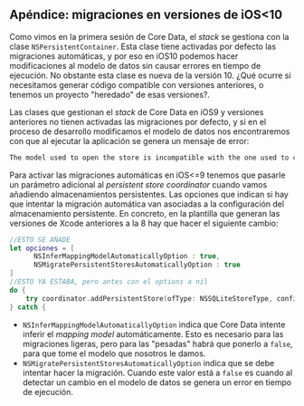 ## Apéndice: migraciones en versiones de iOS<10


Como vimos en la primera sesión de Core Data, el *stack* se gestiona con la clase `NSPersistentContainer`. Esta clase tiene activadas por defecto las migraciones automáticas, y por eso en iOS10 podemos hacer modificaciones al modelo de datos sin causar errores en tiempo de ejecución. No obstante esta clase es nueva de la versión 10. ¿Qué ocurre si necesitamos generar código compatible con versiones anteriores, o tenemos un proyecto "heredado" de esas versiones?.

Las clases que gestionan el *stack* de Core Data en iOS9 y versiones anteriores no tienen activadas las migraciones por defecto, y si en el proceso de desarrollo modificamos el modelo de datos nos encontraremos con que al ejecutar la aplicación se genera un mensaje de error:

```bash
The model used to open the store is incompatible with the one used to create the store
```

Para activar las migraciones automáticas en iOS<=9 tenemos que pasarle un parámetro adicional al *persistent store coordinator* cuando vamos añadiendo almacenamientos persistentes. Las opciones que indican si hay que intentar la migración automática van asociadas a la configuración del almacenamiento persistente. En concreto, en la plantilla que generan las versiones de Xcode anteriores a la 8 hay que hacer el siguiente cambio:

```swift
//ESTO SE AÑADE
let opciones = [
      NSInferMappingModelAutomaticallyOption : true,
      NSMigratePersistentStoresAutomaticallyOption : true
]
//ESTO YA ESTABA, pero antes con el options a nil
do {
    try coordinator.addPersistentStore(ofType: NSSQLiteStoreType, configurationName: nil, at: url, options: opciones)
} catch {
```

- `NSInferMappingModelAutomaticallyOption` indica que Core Data intente inferir el *mapping model* automáticamente. Esto es necesario para las migraciones ligeras, pero para las "pesadas" habrá que ponerlo a `false`, para que tome el modelo que nosotros le damos.
- `NSMigratePersistentStoresAutomaticallyOption` indica que se debe intentar hacer la migración. Cuando este valor está a `false` es cuando al detectar un cambio en el modelo de datos se genera un error en tiempo de ejecución.